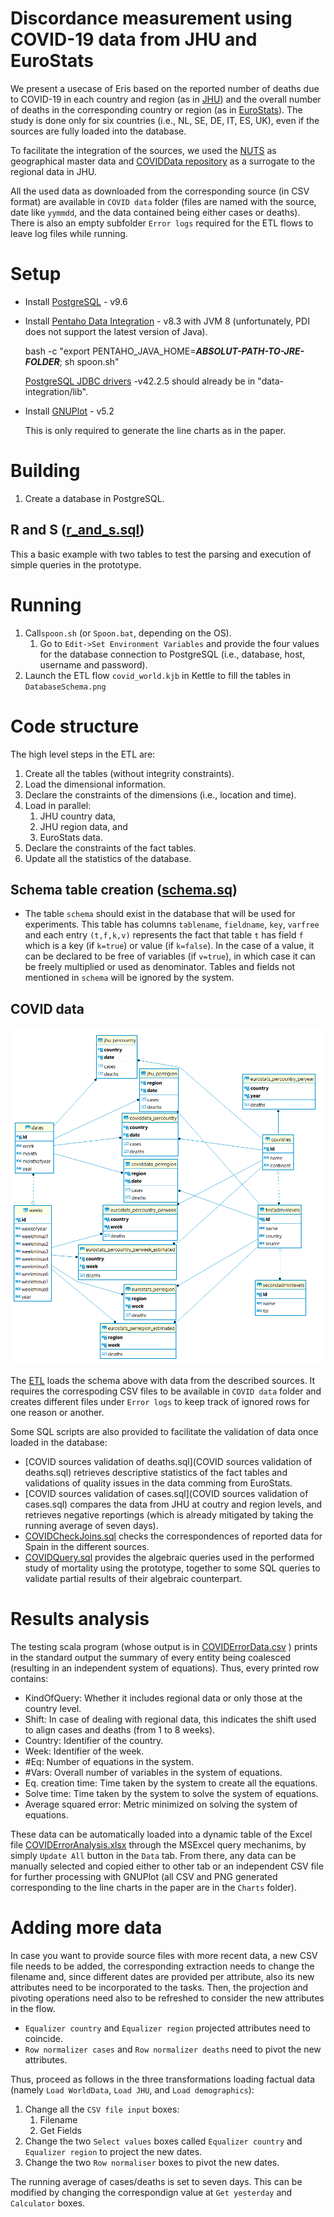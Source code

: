 <meta name="robots" content="noindex">

# Discordance measurement using COVID-19 data from JHU and EuroStats
We present a usecase of Eris based on the reported number of deaths due to COVID-19 in each country and region (as in [JHU](https://github.com/CSSEGISandData/COVID-19/tree/master/csse_covid_19_data/csse_covid_19_time_series)) and the overall number of deaths in the corresponding country or region (as in [EuroStats](https://ec.europa.eu/eurostat/databrowser/view/demo_r_mwk2_ts/default/table?lang=en)). The study is done only for six countries (i.e., NL, SE, DE, IT, ES, UK), even if the sources are fully loaded into the database.

To facilitate the integration of the sources, we used the [NUTS](https://ec.europa.eu/eurostat/web/nuts/background) as geographical master data and [COVIDData repository](https://github.com/coviddata/coviddata) as a surrogate to the regional data in JHU.

All the used data as downloaded from the corresponding source (in CSV format) are available in ``COVID data`` folder (files are named with the source, date like ``yymmdd``, and the data contained being either cases or deaths). There is also an empty subfolder ``Error logs`` required for the ETL flows to leave log files while running.

# Setup

* Install [PostgreSQL](https://www.postgresql.org) - v9.6

* Install [Pentaho Data Integration](https://sourceforge.net/projects/pentaho) - v8.3 with JVM 8 (unfortunately, PDI does not support the latest version of Java).

     bash -c "export PENTAHO_JAVA_HOME=***ABSOLUT-PATH-TO-JRE-FOLDER***; sh spoon.sh"
      
     [PostgreSQL JDBC drivers](https://jdbc.postgresql.org) -v42.2.5 should already be in "data-integration/lib".

* Install [GNUPlot](http://www.gnuplot.info) - v5.2
 
     This is only required to generate the line charts as in the paper.
 
# Building

1. Create a database in PostgreSQL.

## R and S ([r_and_s.sql](r_and_s.sql))

This a basic example with two tables to test the parsing and execution of simple queries in the prototype.

# Running

1. Call``spoon.sh`` (or ``Spoon.bat``, depending on the OS).
   1. Go to ``Edit->Set Environment Variables`` and provide the four values for the database connection to PostgreSQL (i.e., database, host, username and password).
1. Launch the ETL flow ``covid_world.kjb`` in Kettle to fill the tables in ``DatabaseSchema.png``

# Code structure

The high level steps in the ETL are:
1. Create all the tables (without integrity constraints).
1. Load the dimensional information.
1. Declare the constraints of the dimensions (i.e., location and time).
1. Load in parallel:
   1. JHU country data,
   1. JHU region data, and
   1. EuroStats data.
1. Declare the constraints of the fact tables.
1. Update all the statistics of the database.

## Schema table creation ([schema.sq](schema.sql))
* The table `schema` should exist in the database that will be used for experiments.  This table has columns
  `tablename`, `fieldname`, `key`, `varfree` and each entry `(t,f,k,v)` represents
  the fact that table `t` has field `f` which is a key (if `k=true`)
  or value (if `k=false`). In the case of a value, it can be declared to be free of variables (if `v=true`), in which case it can be freely multiplied or used as denominator. Tables and fields not mentioned in `schema` will be ignored by the system.

## COVID data

![COVIDData database schema](COVIDData.png)

The [ETL](covid_world.kjb) loads the schema above with data from the described sources.
It requires the correspoding CSV files to be available in `COVID data` folder and creates different files under `Error logs` to keep track of ignored rows for one reason or another.  

Some SQL scripts are also provided to facilitate the validation of data once loaded in the database:
* [COVID sources validation of deaths.sql](COVID sources validation of deaths.sql) retrieves descriptive statistics of the fact tables and validations of quality issues in the data comming from EuroStats.
* [COVID sources validation of cases.sql](COVID sources validation of cases.sql) compares the data from JHU at coutry and region levels, and retrieves negative reportings (which is already mitigated by taking the running average of seven days).
* [COVIDCheckJoins.sql](COVIDCheckJoins.sql) checks the correspondences of reported data for Spain in the different sources.
* [COVIDQuery.sql](COVIDQuery.sql) provides the algebraic queries used in the performed study of mortality using the prototype, together to some SQL queries to validate partial results of their algebraic counterpart. 

# Results analysis

The testing scala program (whose output is in [COVIDErrorData.csv](Charts/COVIDErrorData.csv) ) prints in the standard output the summary of every entity being coalesced (resulting in an independent system of equations). Thus, every printed row contains:
* KindOfQuery: Whether it includes regional data or only those at the country level.
* Shift: In case of dealing with regional data, this indicates the shift used to align cases and deaths (from 1 to 8 weeks).
* Country: Identifier of the country.
* Week: Identifier of the week.
* #Eq: Number of equations in the system.
* #Vars: Overall number of variables in the system of equations.
* Eq. creation time: Time taken by the system to create all the equations.
* Solve time: Time taken by the system to solve the system of equations.
* Average squared error: Metric minimized on solving the system of equations.

These data can be automatically loaded into a dynamic table of the Excel file  [COVIDErrorAnalysis.xlsx](Charts/COVIDErrorAnalysis.xlsx) through the MSExcel query mechanims, by simply ``Update All`` button in the ``Data`` tab. From there, any data can be manually selected and copied either to other tab or an independent CSV file for further processing with GNUPlot (all CSV and PNG generated corresponding to the line charts in the paper are in the ``Charts`` folder).

# Adding more data

In case you want to provide source files with more recent data, a new CSV file needs to be added, the corresponding extraction needs to change the filename and, since different dates are provided per attribute, also its new attributes need to be incorporated to the tasks. Then, the projection and pivoting operations need also to be refreshed to consider the new attributes in the flow.
* `Equalizer country` and `Equalizer region` projected attributes need to coincide.
* `Row normalizer cases` and `Row normalizer deaths` need to pivot the new attributes.

Thus, proceed as follows in the three transformations loading factual data (namely ``Load WorldData``, ``Load JHU``, and ``Load demographics``):
1. Change all the ``CSV file input`` boxes:
   1. Filename
   1. Get Fields
1. Change the two ``Select values`` boxes called ``Equalizer country`` and ``Equalizer region`` to project the new dates.
2. Change the two ``Row normaliser`` boxes to pivot the new dates.

The running average of cases/deaths is set to seven days. This can be modified by changing the correspondign value at `Get yesterday` and `Calculator` boxes.
